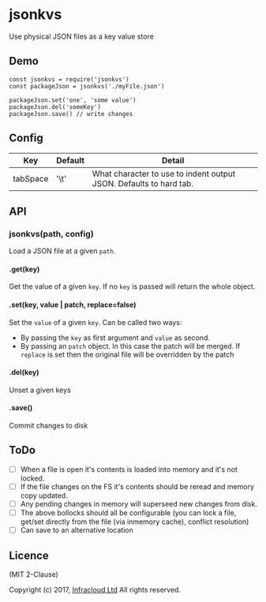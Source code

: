 # jsonkvs

Use physical JSON files as a key value store

## Demo

```
const jsonkvs = require('jsonkvs')
const packageJson = jsonkvs('./myFile.json')

packageJson.set('one', 'some value')
packageJson.del('someKey')
packageJson.save() // write changes
```

## Config

| Key      | Default | Detail                                                             |
| -------- | ------- | ------------------------------------------------------------------ |
| tabSpace | '\t'    | What character to use to indent output JSON. Defaults to hard tab. |

## API

### jsonkvs(path, config)

Load a JSON file at a given `path`.

#### .get(key)

Get the value of a given `key`. If no `key` is passed will return the whole object.

#### .set(key, value | patch, replace=false)

Set the `value` of a given `key`. Can be called two ways:

* By passing the `key` as first argument and `value` as second.
* By passing an `patch` object. In this case the patch will be merged. If `replace` is set then the original file will be overridden by the patch

#### .del(key)

Unset a given keys

#### .save()

Commit changes to disk

## ToDo

* [ ] When a file is open it's contents is loaded into memory and it's not locked.
* [ ] If the file changes on the FS it's contents should be reread and memory copy updated.
* [ ] Any pending changes in memory will superseed new changes from disk.
* [ ] The above bollocks should all be configurable (you can lock a file, get/set directly from the file (via inmemory cache), conflict resolution)
* [ ] Can save to an alternative location

## Licence

(MIT 2-Clause)

Copyright (c) 2017, [Infracloud Ltd](http://infracloud.co) All rights reserved.

